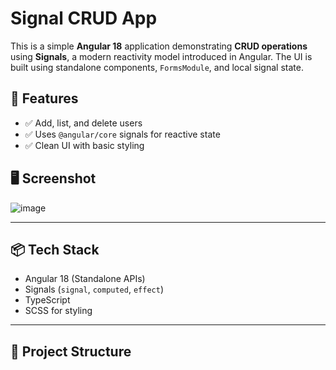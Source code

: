 # Signal CRUD App

This is a simple **Angular 18** application demonstrating **CRUD operations** using **Signals**, a modern reactivity model introduced in Angular. The UI is built using standalone components, `FormsModule`, and local signal state.

## 🚀 Features

- ✅ Add, list, and delete users
- ✅ Uses `@angular/core` signals for reactive state
- ✅ Clean UI with basic styling

## 🖥️ Screenshot

![image](https://github.com/user-attachments/assets/86098f12-ad02-47d7-b77e-be060c60ef22)


---

## 📦 Tech Stack

- Angular 18 (Standalone APIs)
- Signals (`signal`, `computed`, `effect`)
- TypeScript
- SCSS for styling

---

## 📁 Project Structure

